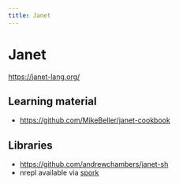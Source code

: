 ```yaml
---
title: Janet
---
```


# Janet

https://janet-lang.org/

## Learning material

- https://github.com/MikeBeller/janet-cookbook

## Libraries

- https://github.com/andrewchambers/janet-sh
- nrepl available via [spork](https://github.com/janet-lang/spork/#networked-repl)
